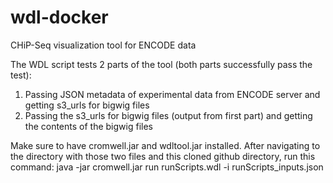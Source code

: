# wdl-docker
CHiP-Seq visualization tool for ENCODE data 

The WDL script tests 2 parts of the tool (both parts successfully pass the test): 
1) Passing JSON metadata of experimental data from ENCODE server and getting s3_urls for bigwig files
2) Passing the s3_urls for bigwig files (output from first part) and getting the contents of the bigwig files

Make sure to have cromwell.jar and wdltool.jar installed. After navigating to the directory with those two files and this cloned github directory, run this command: java -jar cromwell.jar run runScripts.wdl -i runScripts_inputs.json


